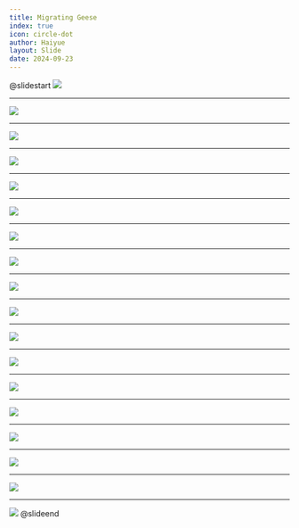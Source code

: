 ```yaml
---
title: Migrating Geese
index: true
icon: circle-dot
author: Haiyue
layout: Slide
date: 2024-09-23
---
```

 
@slidestart
![](/reading/english/Level-K/Migrating%20Geese/001.webp)

---

![](/reading/english/Level-K/Migrating%20Geese/002.webp)

---

![](/reading/english/Level-K/Migrating%20Geese/003.webp)

---

![](/reading/english/Level-K/Migrating%20Geese/004.webp)

---

![](/reading/english/Level-K/Migrating%20Geese/005.webp)

---

![](/reading/english/Level-K/Migrating%20Geese/006.webp)

---

![](/reading/english/Level-K/Migrating%20Geese/007.webp)

---

![](/reading/english/Level-K/Migrating%20Geese/008.webp)

---

![](/reading/english/Level-K/Migrating%20Geese/009.webp)

---

![](/reading/english/Level-K/Migrating%20Geese/010.webp)

---

![](/reading/english/Level-K/Migrating%20Geese/011.webp)

---

![](/reading/english/Level-K/Migrating%20Geese/012.webp)

---

![](/reading/english/Level-K/Migrating%20Geese/013.webp)

---

![](/reading/english/Level-K/Migrating%20Geese/014.webp)

---

![](/reading/english/Level-K/Migrating%20Geese/015.webp)

---

![](/reading/english/Level-K/Migrating%20Geese/016.webp)

---

![](/reading/english/Level-K/Migrating%20Geese/017.webp)

---

![](/reading/english/Level-K/Migrating%20Geese/018.webp)
@slideend